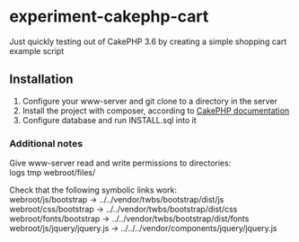 # experiment-cakephp-cart
Just quickly testing out of CakePHP 3.6 by creating a simple shopping cart example script

## Installation

1. Configure your www-server and git clone to a directory in the server
2. Install the project with composer, according to <a href="https://book.cakephp.org/3.0/en/installation.html" target="_blank">CakePHP documentation</a>
3. Configure database and run INSTALL.sql into it

### Additional notes

Give www-server read and write permissions to directories:  
logs 
tmp 
webroot/files/ 
 
Check that the following symbolic links work:  
webroot/js/bootstrap -> ../../vendor/twbs/bootstrap/dist/js  
webroot/css/bootstrap -> ../../vendor/twbs/bootstrap/dist/css  
webroot/fonts/bootstrap -> ../../vendor/twbs/bootstrap/dist/fonts  
webroot/js/jquery/jquery.js -> ../../../vendor/components/jquery/jquery.js  